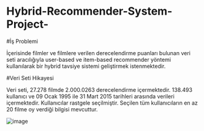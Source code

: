 # Hybrid-Recommender-System-Project-

#İş Problemi

İçerisinde filmler ve filmlere verilen derecelendirme puanları bulunan veri seti aracılığıyla user-based ve item-based recommender yöntemi kullanılarak bir hybrid tavsiye sistemi geliştirmek istenmektedir. 

#Veri Seti Hikayesi

Veri seti, 27.278 filmde 2.000.0263 derecelendirme içermektedir. 138.493 kullanıcı ve 09 Ocak 1995 ile 31 Mart 2015 tarihleri arasında verileri içermektedir. 
Kullanıcılar rastgele seçilmiştir. Seçilen tüm kullanıcıların en az 20 filme oy verdiği bilgisi mevcuttur.

![image](https://user-images.githubusercontent.com/114231787/204102468-42be48e2-c8a7-4a72-88c6-a05373c16fef.png)
